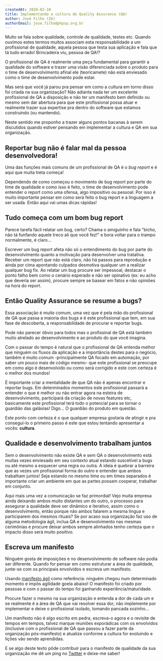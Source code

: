 ```yaml
---
createdAt: 2020-02-10
title: Implementando a cultura de Quality Assurance (QA)
author: José Filho (Zé)
authorEmail: jose.filho@phpsp.org.br
---
```


Muito se fala sobre qualidade, controle de qualidade, testes etc. Quando ouvimos estes termos muitos associam esta responsabilidade a um profissional de qualidade, aquela pessoa que testa sua aplicação e fala que tá tudo errado! Brincadeira viu, pessoa de QA!?

O profissional de QA é realmente uma peça fundamental para garantir a qualidade do software e trazer uma visão diferenciada sobre o produto para o time de desenvolvimento afinal ele (teoricamete) não está enviesado como o time de desenvolvimento pode estar.

Mas será que você já parou pra pensar em como a cultura em torno disso foi criada na sua organização? Não adianta nada ter um excelente profissional de QA a disposição e não ter um manifesto bem definido ou mesmo sem dar abertura para que este profissional possa atuar e realmente trazer sua expertise pra dentro do software que estamos construindo (ou mantendo).

Neste sentido me proponho a trazer alguns pontos bacanas à serem discutidos quando estiver pensando em implementar a cultura e QA em sua organização.

## Reportar bug não é falar mal da pessoa desenvolvedora!

Uma das funções mais comuns de um profissional de QA é o *bug report* e é aqui que muita treta começa! 

Dependendo de como começou o movimento de bug report por parte do time de qualidade e como isso é feito, o time de desenvolvimento pode entender o report como uma ofensa, algo impositivo ou pessoal.
Por isso é muito importante pensar em como será feito o bug report e a linguagem a ser usada. Então aqui vai umas dicas rápidas!

## Tudo começa com um bom bug report

Parece tarefa fácil relatar um bug, certo? Chama o amiguinho e fala "bicho, não tá funfando aquele treco ali que você fez!" e bora voltar para o trampo normalmente, é claro...

Escrever um bug report afeta não só o entendimento do bug por parte do desenvolvimento quanto a motivação para desenvolver uma tratativa. Receber um report que não está claro, não há passos para reprodução e ainda por cima apontando culpados desmotiva qualquer um a realizar qualquer bug fix.
Ao relatar um bug procure ser impessoal, destacar o ponto falho bem como o cenário esperado e não ser opinativo (ex: eu acho que deveria ser assim), procure sempre se basear em fatos e não opiniões na hora do report.

## Então Quality Assurance se resume a bugs?

Essa associação é muito comum, uma vez que é pela mão do profissional de QA que passa a maioria dos bugs e é este profissional que tem, em sua fase de descoberta, a responsabilidade de procurar e reportar bugs.

Pode não parecer óbvio para todos mas o profissinal de QA está também muito atrelado ao desenvolvimento e ao produto do que você imagina.

Com o passar do tempo é natural que o profissional de QA entenda melhor que ninguém os fluxos da aplicação e a importância destes para o negócio, também é muito comum -principalmente QA focado em automação, por saber um pouco mais de código mesmo- que este profissional se preocupe em como algo é desenvolvido ou como será corrigido e este com certeza é o melhor dos mundos!

É importante criar a mentalidade de que QA não é apenas encontrar e reportar bugs. Em determinados momentos este profissional passará a entender o que é melhor ou não entrar agora na esteira de desenvolvimento, participará da criação de novas features etc, basicamente este profissional terá todo o potencial para se tornar o guardião das galáxias! Digo... O guardião do produto em questão.

Este ponto com certeza é o que qualquer empresa gostaria de atingir e pra conseguí-lo o primeiro passo é este que estou tentando apresentar a vocês: **cultura**.

## Qualidade e desenvolvimento trabalham juntos

Sem o desenvolvimento não existe QA e sem QA o desenvolvimento está muitas vezes enviesado em seu contexto atual estando suscetível a bugs ou até mesmo a esquecer uma regra ou outra. A ideia é quebrar a barreira que as vezes um profissional forma do outro e entender que ambos trabalham juntos! Seja estando no mesmo time ou em times separados é importante criar um ambiente em que as partes possam cooperar, trabalhar em conjunto.

Aqui mais uma vez a comunicação se faz primordial! Vejo muita empresa ainda deixando ambos muito distantes um do outro, o processo para assegurar a qualidade deve ser dinâmico e iterativo, assim como o desenvolvimento, então porque não ambos falarem a mesma língua e participarem dos mesmos rituais? Se por acaso sua organização faz uso de alguma metodologia ágil, inclua QA e desenvolvimento nas mesmas cerimônias e procure deixar ambos sempre alinhados tenho certeza que o impacto disso será muito positivo.

## Escreva um manifesto

Ninguém gosta de imposições e no desenvolvimento de software não podia ser diferente. Quando for pensar em como estruturar a área de qualidade, junte-se com os principais envolvidos e escreva um manifesto.

Usando [manifesto ágil](https://agilemanifesto.org/iso/ptbr/manifesto.html) como referência: ninguém chegou num determinado momento e impôs agilidade goela abaixo! O manifesto foi criado por pessoas e com o passar do tempo foi ganhando experiência/maturidade.

Procure fazer o mesmo na sua organização e entenda a dor de cada um e se realmente é a área de QA que vai resolver essa dor, não implemente por implementar e deixe o profissional isolado, tomando pancada sozinho...

Um manifesto não é algo escrito em pedra, escreva-o agora e o revisite de tempos em tempos, talvez marque reuniões exporádicas com os envolvidos (inclusive com o profissional de QA que passou a fazer parte da organização pós-manifesto) e atualize conforme a cultura for evoluindo e lições vão sendo aprendidas.

E se algo deste texto pôde contribuir para o manifesto de qualidade da sua organização me dê um ping no [Twitter](https://twitter.com/jose_filho_dev) e deixe-me saber!
